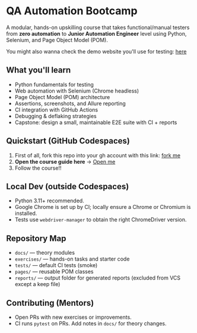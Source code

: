 # QA Automation Bootcamp

A modular, hands-on upskilling course that takes functional/manual testers from **zero automation** to **Junior Automation Engineer** level using Python, Selenium, and Page Object Model (POM).

You might also wanna check the demo website you'll use for testing: [here](http://www.leonardespi.me/automation-testers-handbook-demo/)

## What you'll learn
- Python fundamentals for testing
- Web automation with Selenium (Chrome headless)
- Page Object Model (POM) architecture
- Assertions, screenshots, and Allure reporting
- CI integration with GitHub Actions
- Debugging & deflaking strategies
- Capstone: design a small, maintainable E2E suite with CI + reports

## Quickstart (GitHub Codespaces)
1. First of all, fork this repo into your gh account with this link: [fork me](https://github.com/leonardespi/qa-automation-bootcamp/fork)
2. **Open the course guide here** → [Open me](https://www.leonardespi.me/qa-automation-bootcamp/)
3. Follow the course!!

## Local Dev (outside Codespaces)
- Python 3.11+ recommended.
- Google Chrome is set up by CI; locally ensure a Chrome or Chromium is installed.
- Tests use `webdriver-manager` to obtain the right ChromeDriver version.

## Repository Map
- `docs/` — theory modules
- `exercises/` — hands-on tasks and starter code
- `tests/` — default CI tests (smoke)
- `pages/` — reusable POM classes
- `reports/` — output folder for generated reports (excluded from VCS except a keep file)

## Contributing (Mentors)
- Open PRs with new exercises or improvements.
- CI runs `pytest` on PRs. Add notes in `docs/` for theory changes.
